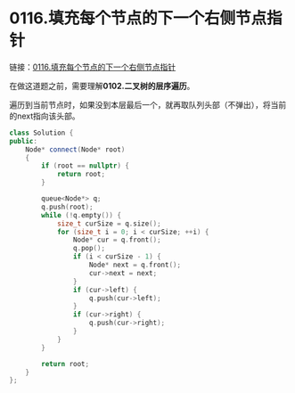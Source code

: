 # 0116.填充每个节点的下一个右侧节点指针

链接：[0116.填充每个节点的下一个右侧节点指针](https://leetcode.cn/problems/populating-next-right-pointers-in-each-node/)

在做这道题之前，需要理解**0102.二叉树的层序遍历**。

遍历到当前节点时，如果没到本层最后一个，就再取队列头部（不弹出），将当前的next指向该头部。

```c++
class Solution {
public:
    Node* connect(Node* root)
    {
        if (root == nullptr) {
            return root;
        }

        queue<Node*> q;
        q.push(root);
        while (!q.empty()) {
            size_t curSize = q.size();
            for (size_t i = 0; i < curSize; ++i) {
                Node* cur = q.front();
                q.pop();
                if (i < curSize - 1) {
                    Node* next = q.front();
                    cur->next = next;
                }
                if (cur->left) {
                    q.push(cur->left);
                }
                if (cur->right) {
                    q.push(cur->right);
                }
            }
        }

        return root;
    }
};

```
